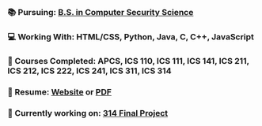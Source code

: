 ### 📚 Pursuing: [B.S. in Computer Security Science](https://www.ics.hawaii.edu/wp-content/uploads/2022/03/ICS_BS_SecurityScience_Flowchart-1030x522.jpg)
### 💻 Working With: HTML/CSS, Python, Java, C, C++, JavaScript
### 📂 Courses Completed: APCS, ICS 110, ICS 111, ICS 141, ICS 211, ICS 212, ICS 222, ICS 241, ICS 311, ICS 314
### 📝 Resume: [Website](https://hnlcory.github.io/) or [PDF](https://github.com/hnlcory/hnlcory.github.io/blob/master/images/Resume.pdf)
### 📑 Currently working on: [314 Final Project](https://github.com/carpool-and-go/carpool-and-go)


<!--

 [Java Assignments](https://github.com/hnlcory/ICS211/tree/master/clparker/src/edu/ics211)

**hnlcory/hnlcory** is a ✨ _special_ ✨ repository because its `README.md` (this file) appears on your GitHub profile.
[![Spotify](https://novatorem.hnlcory.vercel.app/api/spotify)](https://open.spotify.com/user/USER_NAME) 
Here are some ideas to get you started:

- 🔭 I’m currently working on ...
- 🌱 I’m currently learning ...
- 👯 I’m looking to collaborate on ...
- 🤔 I’m looking for help with ...
- 💬 Ask me about ...
- 📫 How to reach me: ...
- 😄 Pronouns: ...
- ⚡ Fun fact: ...
-->
